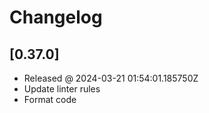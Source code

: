 # Changelog

## [0.37.0]

- Released @ 2024-03-21 01:54:01.185750Z
- Update linter rules
- Format code
